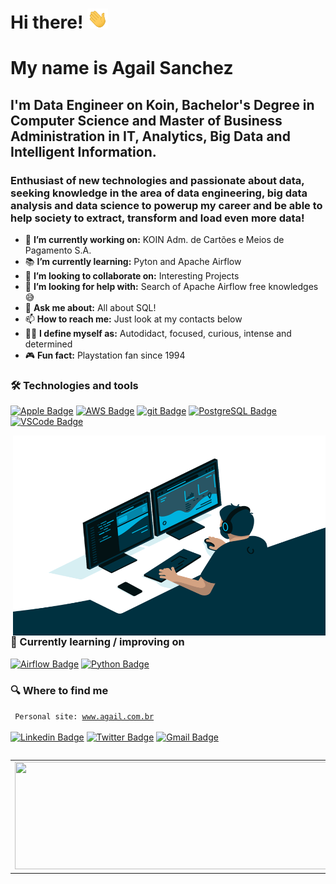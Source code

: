 # Hi there! <img src="https://github.com/agails/agails/blob/main/Hi.gif" height="32" />

# My name is Agail Sanchez

## I'm Data Engineer on Koin, Bachelor's Degree in Computer Science and Master of Business Administration in IT, Analytics, Big Data and Intelligent Information.

### Enthusiast of new technologies and passionate about data, seeking knowledge in the area of data engineering, big data analysis and data science to powerup my career and be able to help society to extract, transform and load even more data!

- 💼  **I’m currently working on:** KOIN Adm. de Cartões e Meios de Pagamento S.A.
- 📚  **I’m currently learning:** Pyton and Apache Airflow
- 🤝  **I’m looking to collaborate on:** Interesting Projects
- 🔬  **I’m looking for help with:** Search of Apache Airflow free knowledges 😅
- 💬  **Ask me about:** All about SQL!
- 📫  **How to reach me:** Just look at my contacts below
- 🥷🏼  **I define myself as:** Autodidact, focused, curious, intense and determined
- 🎮  **Fun fact:** Playstation fan since 1994

### 🛠  Technologies and tools
[![Apple Badge](https://img.shields.io/badge/Apple-282C34?logo=Apple&logoColor=FFFFFF)](https://apple.com)
[![AWS Badge](https://img.shields.io/badge/AWS-282C34?logo=Amazon+AWS&logoColor=FE7A16)](https://aws.amazon.com)
[![git Badge](https://img.shields.io/badge/git-282C34?logo=git&logoColor=F05032)](https://git-scm.com)
[![PostgreSQL Badge](https://img.shields.io/badge/PostgreSQL-282C34?logo=PostgreSQL&logoColor=0099FF)](https://git-scm.com)
[![VSCode Badge](https://img.shields.io/badge/VS%20Code-282C34?logo=visual-studio-code&logoColor=007ACC)](https://code.visualstudio.com)

<img align="right" alt="GIF" src="https://github.com/agails/agails/blob/main/code.gif?raw=true" width="500" height="320" />

### 📖  Currently learning / improving on
[![Airflow Badge](https://img.shields.io/badge/Airflow-282C34?logo=Apache+Airflow&logoColor=FFFFFF)](https://airflow.apache.org)
[![Python Badge](https://img.shields.io/badge/python-282C34?logo=python&logoColor=3DDC84)](https://www.python.org)

### 🔍  Where to find me
<code> Personal site: <a href="http://www.agail.com.br">www.agail.com.br </a> </code><br><br>
[![Linkedin Badge](https://img.shields.io/badge/-LinkedIn-blue?style=for-the-badge&logo=Linkedin&logoColor=white&link=https:https://www.linkedin.com/in/agail)](https://www.linkedin.com/in/agail)
[![Twitter Badge](https://img.shields.io/badge/-Twitter-1ca0f1?style=for-the-badge&labelColor=1ca0f1&logo=twitter&logoColor=white&link=https://twitter.com/agails)](https://twitter.com/agails)
[![Gmail Badge](https://img.shields.io/badge/-Gmail-c14438?style=for-the-badge&logo=Gmail&logoColor=white&link=mailto:email@agail.com.br)](mailto:email@agail.com.br)

<table align='left'>
  <row>
    <td>
     <!-- Card -->
      <img width="600" height='172' src='https://github-readme-stats.vercel.app/api/top-langs/?username=agails&layout=compact&theme=light'>
    </td>
    <td>
      <img width="600" height='172' src='https://github-readme-stats.vercel.app/api?username=agails&show_icons=true&theme=light'>
    </td>
  </row>
</table>
